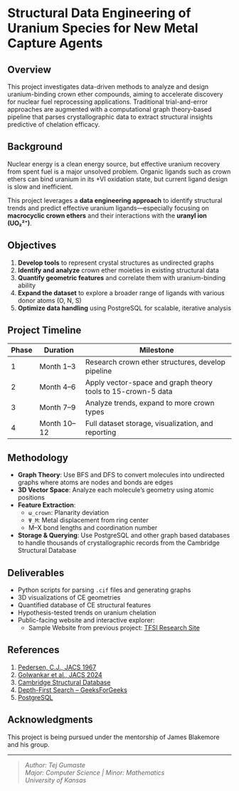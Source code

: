 # Structural Data Engineering of Uranium Species for New Metal Capture Agents

## Overview

This project investigates data-driven methods to analyze and design uranium-binding crown ether compounds, aiming to accelerate discovery for nuclear fuel reprocessing applications. Traditional trial-and-error approaches are augmented with a computational graph theory-based pipeline that parses crystallographic data to extract structural insights predictive of chelation efficacy.

## Background

Nuclear energy is a clean energy source, but effective uranium recovery from spent fuel is a major unsolved problem. Organic ligands such as crown ethers can bind uranium in its +VI oxidation state, but current ligand design is slow and inefficient.

This project leverages a **data engineering approach** to identify structural trends and predict effective uranium ligands—especially focusing on **macrocyclic crown ethers** and their interactions with the **uranyl ion (UO₂²⁺)**.

## Objectives

1. **Develop tools** to represent crystal structures as undirected graphs
2. **Identify and analyze** crown ether moieties in existing structural data
3. **Quantify geometric features** and correlate them with uranium-binding ability
4. **Expand the dataset** to explore a broader range of ligands with various donor atoms (O, N, S)
5. **Optimize data handling** using PostgreSQL for scalable, iterative analysis

## Project Timeline

| Phase | Duration        | Milestone                                          |
|-------|------------------|----------------------------------------------------|
| 1     | Month 1–3         | Research crown ether structures, develop pipeline |
| 2     | Month 4–6         | Apply vector-space and graph theory tools to 15-crown-5 data |
| 3     | Month 7–9         | Analyze trends, expand to more crown types        |
| 4     | Month 10–12       | Full dataset storage, visualization, and reporting |

## Methodology

- **Graph Theory**: Use BFS and DFS to convert molecules into undirected graphs where atoms are nodes and bonds are edges
- **3D Vector Space**: Analyze each molecule’s geometry using atomic positions
- **Feature Extraction**:
  - `ω_crown`: Planarity deviation
  - `Ψ_M`: Metal displacement from ring center
  - M–X bond lengths and coordination number
- **Storage & Querying**: Use PostgreSQL and other graph based databases to handle thousands of crystallographic records from the Cambridge Structural Database

## Deliverables

- Python scripts for parsing `.cif` files and generating graphs
- 3D visualizations of CE geometries
- Quantified database of CE structural features
- Hypothesis-tested trends on uranium chelation
- Public-facing website and interactive explorer:
	- Sample Website from previous project: [TFSI Research Site](https://tfsi-research.vercel.app/)
## References

1. [Pedersen, C.J., JACS 1967](https://pubs.acs.org/doi/abs/10.1021/ja01002a035)
2. [Golwankar et al., JACS 2024](https://pubs.acs.org/doi/10.1021/jacs.3c12075)
3. [Cambridge Structural Database](https://doi.org/10.1107/S0108768102003890)
4. [Depth-First Search – GeeksForGeeks](https://www.geeksforgeeks.org/depth-first-search-or-dfs-for-a-graph/)
5. [PostgreSQL](https://www.postgresql.org/)

## Acknowledgments

This project is being pursued under the mentorship of James Blakemore and his group.

---

> _Author: Tej Gumaste_  
> _Major: Computer Science | Minor: Mathematics_  
> _University of Kansas_

